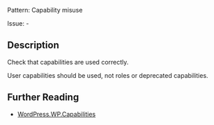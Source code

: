 Pattern: Capability misuse

Issue: -

## Description

Check that capabilities are used correctly.

User capabilities should be used, not roles or deprecated capabilities.

## Further Reading

* [WordPress.WP.Capabilities](https://github.com/WordPress/WordPress-Coding-Standards/blob/develop/WordPress/Sniffs/WP/CapabilitiesSniff.php)